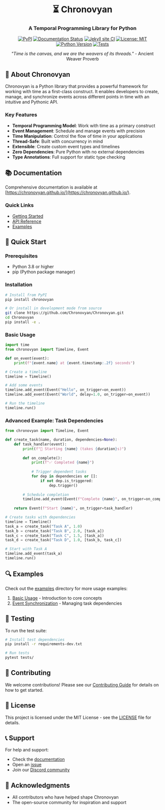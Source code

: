 <div align="center">
  <h1>⏳ Chronovyan</h1>
  <h3>A Temporal Programming Library for Python</h3>
  
  [![PyPI](https://img.shields.io/pypi/v/chronovyan)](https://pypi.org/project/chronovyan/)
  [![Documentation Status](https://img.shields.io/badge/docs-latest-brightgreen.svg)](https://chronovyan.github.io/)
  [![Jekyll site CI](https://github.com/Chronovyan/Chronovyan.github.io/actions/workflows/jekyll.yml/badge.svg)](https://github.com/Chronovyan/Chronovyan.github.io/actions/workflows/jekyll.yml)
  [![License: MIT](https://img.shields.io/badge/License-MIT-yellow.svg)](LICENSE)
  [![Python Version](https://img.shields.io/pypi/pyversions/chronovyan)](https://pypi.org/project/chronovyan/)
  [![Tests](https://github.com/Chronovyan/Chronovyan/actions/workflows/tests.yml/badge.svg)](https://github.com/Chronovyan/Chronovyan/actions)
  
  *"Time is the canvas, and we are the weavers of its threads."* - Ancient Weaver Proverb
</div>

## 🌟 About Chronovyan

Chronovyan is a Python library that provides a powerful framework for working with time as a first-class construct. It enables developers to create, manage, and synchronize events across different points in time with an intuitive and Pythonic API.

### Key Features

- **Temporal Programming Model**: Work with time as a primary construct
- **Event Management**: Schedule and manage events with precision
- **Time Manipulation**: Control the flow of time in your applications
- **Thread-Safe**: Built with concurrency in mind
- **Extensible**: Create custom event types and timelines
- **Zero Dependencies**: Pure Python with no external dependencies
- **Type Annotations**: Full support for static type checking

## 📚 Documentation

Comprehensive documentation is available at [https://chronovyan.github.io/](https://chronovyan.github.io/).

### Quick Links

- [Getting Started](https://chronovyan.github.io/getting-started/installation/)
- [API Reference](https://chronovyan.github.io/reference/)
- [Examples](https://github.com/Chronovyan/Chronovyan/tree/main/examples)

## 🚀 Quick Start

### Prerequisites

- Python 3.8 or higher
- pip (Python package manager)

### Installation

```bash
# Install from PyPI
pip install chronovyan

# Or install in development mode from source
git clone https://github.com/Chronovyan/Chronovyan.git
cd Chronovyan
pip install -e .
```

### Basic Usage

```python
import time
from chronovyan import Timeline, Event

def on_event(event):
    print(f"{event.name} at {event.timestamp:.2f} seconds")

# Create a timeline
timeline = Timeline()

# Add some events
timeline.add_event(Event("Hello", on_trigger=on_event))
timeline.add_event(Event("World", delay=1.0, on_trigger=on_event))

# Run the timeline
timeline.run()
```

### Advanced Example: Task Dependencies

```python
from chronovyan import Timeline, Event

def create_task(name, duration, dependencies=None):
    def task_handler(event):
        print(f"🚀 Starting {name} (takes {duration}s)")
        
        def on_complete():
            print(f"✅ Completed {name}")
            
            # Trigger dependent tasks
            for dep in dependencies or []:
                if not dep.is_triggered:
                    dep.trigger()
        
        # Schedule completion
        timeline.add_event(Event(f"Complete {name}", on_trigger=on_complete), delay=duration)
    
    return Event(f"Start {name}", on_trigger=task_handler)

# Create tasks with dependencies
timeline = Timeline()
task_a = create_task("Task A", 1.0)
task_b = create_task("Task B", 2.0, [task_a])
task_c = create_task("Task C", 1.5, [task_a])
task_d = create_task("Task D", 1.0, [task_b, task_c])

# Start with Task A
timeline.add_event(task_a)
timeline.run()
```

## 🔍 Examples

Check out the [examples](examples/) directory for more usage examples:

1. [Basic Usage](examples/basic_usage.py) - Introduction to core concepts
2. [Event Synchronization](examples/event_synchronization.py) - Managing task dependencies

## 🧪 Testing

To run the test suite:

```bash
# Install test dependencies
pip install -r requirements-dev.txt

# Run tests
pytest tests/
```

## 🤝 Contributing

We welcome contributions! Please see our [Contributing Guide](CONTRIBUTING.md) for details on how to get started.

## 📜 License

This project is licensed under the MIT License - see the [LICENSE](LICENSE) file for details.

## 📞 Support

For help and support:
- Check the [documentation](https://chronovyan.github.io/)
- Open an [issue](https://github.com/Chronovyan/Chronovyan/issues)
- Join our [Discord community](https://discord.gg/chronovyan)

## 🙏 Acknowledgments

- All contributors who have helped shape Chronovyan
- The open-source community for inspiration and support